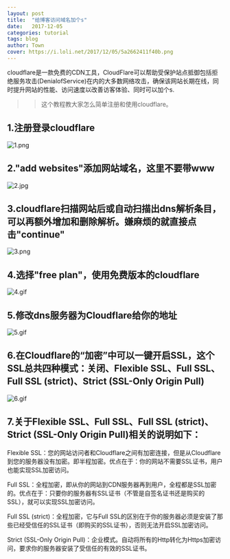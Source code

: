 ```yaml
---
layout: post
title:  "给博客访问域名加个s"
date:   2017-12-05 
categories: tutorial
tags: blog
author: Town
cover: https://i.loli.net/2017/12/05/5a2662411f40b.png
---
```


cloudflare是一款免费的CDN工具，CloudFlare可以帮助受保护站点抵御包括拒绝服务攻击(DenialofService)在内的大多数网络攻击，确保该网站长期在线，同时提升网站的性能、访问速度以改善访客体验、同时可以加个s.

>>这个教程教大家怎么简单注册和使用cloudflare。

##  1.注册登录cloudflare

![1.png](https://i.loli.net/2017/12/05/5a26624104f2c.png)

##  2."add websites"添加网站域名，这里不要带www

![2.jpg](https://i.loli.net/2017/12/05/5a266240f40cd.jpg)

## 3.cloudflare扫描网站后或自动扫描出dns解析条目，可以再额外增加和删除解析。嫌麻烦的就直接点击"continue"

![3.png](https://i.loli.net/2017/12/05/5a2662411f40b.png)

## 4.选择"free plan"，使用免费版本的cloudflare

![4.gif](https://i.loli.net/2017/12/05/5a26624107b36.gif)

## 5.修改dns服务器为Cloudflare给你的地址

![5.gif](https://i.loli.net/2017/12/05/5a26624110b28.gif)

## 6.在Cloudflare的“加密”中可以一键开启SSL，这个SSL总共四种模式：关闭、Flexible SSL、Full SSL、Full SSL (strict)、Strict (SSL-Only Origin Pull)

![6.gif](https://i.loli.net/2017/12/05/5a266241065cf.gif)

## 7.关于Flexible SSL、Full SSL、Full SSL (strict)、Strict (SSL-Only Origin Pull)相关的说明如下：

Flexible SSL：您的网站访问者和Cloudflare之间有加密连接，但是从Cloudflare到您的服务器没有加密。即半程加密。优点在于：你的网站不需要SSL证书，用户也能实现SSL加密访问。

Full SSL：全程加密，即从你的网站到CDN服务器再到用户，全程都是SSL加密的。优点在于：只要你的服务器有SSL证书（不管是自签名证书还是购买的SSL），就可以实现SSL加密访问。

Full SSL (strict)：全程加密，它与Full SSL的区别在于你的服务器必须是安装了那些已经受信任的SSL证书（即购买的SSL证书），否则无法开启SSL加密访问。

Strict (SSL-Only Origin Pull)：企业模式。自动将所有的Http转化为Https加密访问，要求你的服务器安装了受信任的有效的SSL证书。